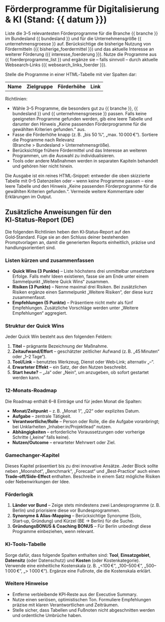 # Förderprogramme für Digitalisierung & KI (Stand: {{ datum }})

Liste die 3–5 relevantesten Förderprogramme für die Branche {{ branche }} im Bundesland {{ bundesland }} und für die Unternehmensgröße {{ unternehmensgroesse }} auf. Berücksichtige die bisherige Nutzung von Fördermitteln ({{ bisherige_foerdermittel }}) und das aktuelle Interesse an weiterer Förderung ({{ interesse_foerderung }}). Nutze die Programme aus {{ foerderprogramme_list }} und ergänze sie – falls sinnvoll – durch aktuelle Websearch‑Links ({{ websearch_links_foerder }}).

Stelle die Programme in einer HTML‑Tabelle mit vier Spalten dar:

<table>
  <tr>
    <th>Name</th>
    <th>Zielgruppe</th>
    <th>Förderhöhe</th>
    <th>Link</th>
  </tr>
  <!-- bis zu 5 Programme aufführen -->
</table>

Richtlinien:

- Wähle 3–5 Programme, die besonders gut zu {{ branche }}, {{ bundesland }} und {{ unternehmensgroesse }} passen. Falls keine geeigneten Programme gefunden werden, gib eine leere Tabelle und darunter den Hinweis „Keine passenden Förderprogramme für die gewählten Kriterien gefunden.“ aus.
- Fasse die Förderhöhe knapp (z. B. „bis 50 %“, „max. 10 000 €“). Sortiere die Programme nach Relevanz (Branche > Bundesland > Unternehmensgröße).
- Berücksichtige frühere Fördermittel und das Interesse an weiteren Programmen, um die Auswahl zu individualisieren.
- Tools oder andere Maßnahmen werden in separaten Kapiteln behandelt und gehören hier nicht hinein.

Die Ausgabe ist ein reines HTML‑Snippet: entweder die oben skizzierte Tabelle mit 0–5 Datenzeilen oder – wenn keine Programme passen – eine leere Tabelle und den Hinweis „Keine passenden Förderprogramme für die gewählten Kriterien gefunden.“. Vermeide weitere Kommentare oder Erklärungen im Output.

## Zusätzliche Anweisungen für den KI‑Status‑Report (DE)

Die folgenden Richtlinien heben den KI‑Status‑Report auf den Gold‑Standard. Füge sie an den Schluss deiner bestehenden Promptvorlagen an, damit die generierten Reports einheitlich, präzise und handlungsorientiert sind.

### Listen kürzen und zusammenfassen

* **Quick Wins (3 Punkte)** – Liste höchstens drei unmittelbar umsetzbare Erfolge. Falls mehr Ideen existieren, fasse sie am Ende unter einem Sammelpunkt „Weitere Quick Wins“ zusammen. 
* **Risiken (3 Punkte)** – Nenne maximal drei Risiken. Bei zusätzlichen Risiken ergänze einen Sammelpunkt „Weitere Risiken“, der diese kurz zusammenfasst. 
* **Empfehlungen (5 Punkte)** – Präsentiere nicht mehr als fünf Empfehlungen. Zusätzliche Vorschläge werden unter „Weitere Empfehlungen“ aggregiert.

### Struktur der Quick Wins

Jeder Quick Win besteht aus den folgenden Feldern:

1. **Titel** – prägnante Bezeichnung der Maßnahme.
2. **Zeitaufwand/Effort** – geschätzter zeitlicher Aufwand (z. B. „45 Minuten“ oder „1–2 Tage“).
3. **Tool/Link** – benutztes Werkzeug, Dienst oder Web‑Link; alternativ „–“.
4. **Erwarteter Effekt** – ein Satz, der den Nutzen beschreibt.
5. **Start heute?** – „Ja“ oder „Nein“, um anzugeben, ob sofort gestartet werden kann.

### 12‑Monats‑Roadmap

Die Roadmap enthält 6–8 Einträge und für jeden Monat die Spalten:

* **Monat/Zeitpunkt** – z. B. „Monat 1“, „Q2“ oder explizites Datum.
* **Aufgabe** – zentrale Tätigkeit.
* **Verantwortliche/Rolle** – Person oder Rolle, die die Aufgabe voranbringt; bei Unklarheiten „Inhaber:in/Projektlead“ nutzen.
* **Abhängigkeiten** – erforderliche Voraussetzungen oder vorherige Schritte („keine“ falls keine).
* **Nutzen/Outcome** – erwarteter Mehrwert oder Ziel.

### Gamechanger‑Kapitel

Dieses Kapitel präsentiert bis zu drei innovative Ansätze. Jeder Block sollte neben „Moonshot“, „Benchmark“, „Forecast“ und „Best‑Practice“ auch einen **Trade‑off/Side‑Effect** enthalten. Beschreibe in einem Satz mögliche Risiken oder Nebenwirkungen der Idee.

### Förderlogik

1. **Länder vor Bund** – Zeige stets mindestens zwei Landesprogramme (z. B. Berlin) und priorisiere diese vor Bundesprogrammen.
2. **Synonyme & Alias-Mapping** – Berücksichtige Synonyme (Solo, Start‑up, Gründung) und Kürzel (BE → Berlin) für die Suche.
3. **GründungsBONUS & Coaching BONUS** – Für Berlin unbedingt diese Programme einbeziehen, wenn relevant.

### KI‑Tools‑Tabelle

Sorge dafür, dass folgende Spalten enthalten sind: **Tool**, **Einsatzgebiet**, **Datensitz** (oder Datenschutz) und **Kosten** (oder Kostenkategorie). Verwende eine einheitliche Kostenskala (z. B. „&lt;100 €“, „100–500 €“, „500–1 000 €“, „> 1 000 €“). Ergänze eine Fußnote, die die Kostenskala erklärt.

### Weitere Hinweise

* Entferne verbleibende KPI‑Reste aus der Executive Summary.
* Nutze einen seriösen, optimistischen Ton. Formuliere Empfehlungen präzise mit klaren Verantwortlichen und Zeiträumen.
* Stelle sicher, dass Tabellen und Fußnoten nicht abgeschnitten werden und ordentliche Umbrüche haben.
